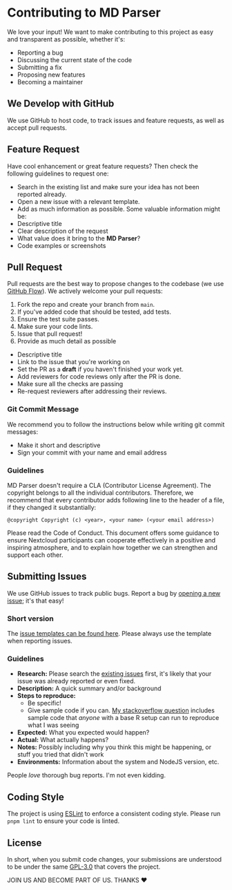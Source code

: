 # Contributing to MD Parser
We love your input! We want to make contributing to this project as easy and transparent as possible, whether it's:

- Reporting a bug
- Discussing the current state of the code
- Submitting a fix
- Proposing new features
- Becoming a maintainer

## We Develop with GitHub
We use GitHub to host code, to track issues and feature requests, as well as accept pull requests.

## Feature Request
Have cool enhancement or great feature requests? Then check the following guidelines to request one:

- Search in the existing list and make sure your idea has not been reported already.
- Open a new issue with a relevant template.
- Add as much information as possible. Some valuable information might be:
- Descriptive title
- Clear description of the request
- What value does it bring to the **MD Parser**?
- Code examples or screenshots

## Pull Request
Pull requests are the best way to propose changes to the codebase (we use [GitHub Flow](https://docs.github.com/en/get-started/quickstart/github-flow)).
We actively welcome your pull requests:

1. Fork the repo and create your branch from `main`.
2. If you've added code that should be tested, add tests.
3. Ensure the test suite passes.
4. Make sure your code lints.
5. Issue that pull request!
6. Provide as much detail as possible
  - Descriptive title
  - Link to the issue that you're working on
  - Set the PR as a **draft** if you haven't finished your work yet.
  - Add reviewers for code reviews only after the PR is done.
  - Make sure all the checks are passing
  - Re-request reviewers after addressing their reviews.

### Git Commit Message
We recommend you to follow the instructions below while writing git commit messages:
- Make it short and descriptive
- Sign your commit with your name and email address

### Guidelines
MD Parser doesn't require a CLA (Contributor License Agreement). The copyright belongs to all the individual contributors.
Therefore, we recommend that every contributor adds following line to the header of a file, if they changed it substantially:
```
@copyright Copyright (c) <year>, <your name> (<your email address>)
```
Please read the Code of Conduct. This document offers some guidance to ensure Nextcloud participants can cooperate effectively in a positive and inspiring atmosphere, and to explain how together we can strengthen and support each other.


## Submitting Issues

We use GitHub issues to track public bugs.
Report a bug by [opening a new issue](https://github.com/kiranparajuli589/md-parser/issues/new); it's that easy!

### Short version

The [issue templates can be found here](https://github.com/kiranparajuli589/md-parser/tree/main/.github/ISSUE_TEMPLATE). Please always use the template when reporting issues.

### Guidelines
- **Research:** Please search the [existing issues](https://github.com/kiranparajuli589/md-parser/issues) first, it's likely that your issue was already reported or even fixed.
- **Description:** A quick summary and/or background
- **Steps to reproduce:**
  - Be specific!
  - Give sample code if you can. [My stackoverflow question](http://stackoverflow.com/q/12488905/180626) includes sample code that *anyone* with a base R setup can run to reproduce what I was seeing
- **Expected:** What you expected would happen?
- **Actual:** What actually happens?
- **Notes:** Possibly including why you think this might be happening, or stuff you tried that didn't work
- **Environments:** Information about the system and NodeJS version, etc.

People *love* thorough bug reports. I'm not even kidding.

## Coding Style
The project is using [ESLint](https://eslint.org/) to enforce a consistent coding style.
Please run `pnpm lint` to ensure your code is linted.

## License
In short, when you submit code changes, your submissions are understood to be under the same [GPL-3.0](https://www.gnu.org/licenses/gpl-3.0.en.html) that covers the project.

JOIN US AND BECOME PART OF US.  THANKS ❤️

